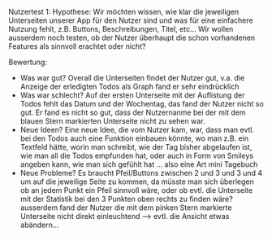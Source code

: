 Nutzertest 1:
Hypothese: Wir möchten wissen, wie klar die jeweiligen Unterseiten unserer App für den Nutzer sind und was für eine einfachere Nutzung fehlt, z.B. Buttons, Beschreibungen, Titel, etc... Wir wollen ausserdem noch testen, ob der Nutzer überhaupt die schon vorhandenen Features als sinnvoll erachtet oder nicht? 

Bewertung: 
- Was war gut? Overall die Unterseiten findet der Nutzer gut, v.a. die Anzeige der erledigten Todos als Graph fand er sehr eindrücklich
- Was war schlecht? Auf der ersten Unterseite mit der Auflistung der Todos fehlt das Datum und der Wochentag, das fand der Nutzer nicht so gut. Er fand es nicht so gut, dass der Nutzernanme bei der mit dem blauen Stern markierten Unterseite nicht zu sehen war.
- Neue Ideen? Eine neue Idee, die vom Nutzer kam, war, dass man evtl. bei den Todos auch eine Funktion einbauen könnte, wo man z.B. ein Textfeld hätte, worin man schreibt, wie der Tag bisher abgelaufen ist, wie man all die Todos empfunden hat, oder auch in Form von Smileys angeben kann, wie man sich gefühlt hat ... also eine Art mini Tagebuch
- Neue Probleme? Es braucht Pfeil/Buttons zwischen 2 und 3 und 3 und 4 um auf die jeweilige Seite zu kommen, da müsste man sich überlegen ob an jedem Punkt ein Pfeil sinnvoll wäre, oder ob evtl. die Unterseite mit der Statistik bei den 3 Punkten oben rechts zu finden wäre?
ausserdem fand der Nutzer die mit dem pinken Stern markierte Unterseite nicht direkt einleuchtend --> evtl. die Ansicht etwas abändern...